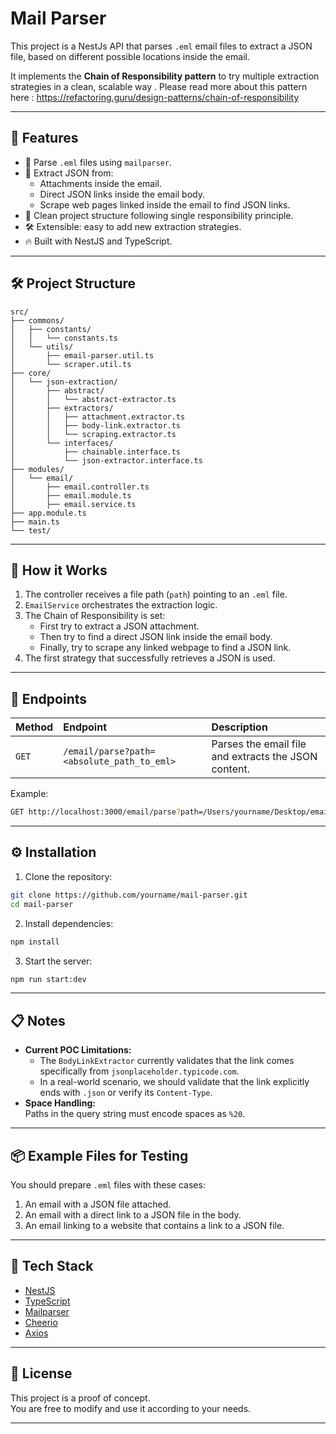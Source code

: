 
# Mail Parser

This project is a NestJs API that parses `.eml` email files to extract a JSON file, based on different possible locations inside the email.

It implements the **Chain of Responsibility pattern** to try multiple extraction strategies in a clean, scalable way . Please read more about this pattern here : https://refactoring.guru/design-patterns/chain-of-responsibility

---

## 🚀 Features

- 📂 Parse `.eml` files using `mailparser`.
- 📨 Extract JSON from:
  - Attachments inside the email.
  - Direct JSON links inside the email body.
  - Scrape web pages linked inside the email to find JSON links.
- 🧹 Clean project structure following single responsibility principle.
- 🛠 Extensible: easy to add new extraction strategies.
- 🔥 Built with NestJS and TypeScript.

---

## 🛠 Project Structure

```
src/
├── commons/
│   ├── constants/
│   │   └── constants.ts
│   └── utils/
│       ├── email-parser.util.ts
│       └── scraper.util.ts
├── core/
│   └── json-extraction/
│       ├── abstract/
│       │   └── abstract-extractor.ts
│       ├── extractors/
│       │   ├── attachment.extractor.ts
│       │   ├── body-link.extractor.ts
│       │   └── scraping.extractor.ts
│       └── interfaces/
│           ├── chainable.interface.ts
│           └── json-extractor.interface.ts
├── modules/
│   └── email/
│       ├── email.controller.ts
│       ├── email.module.ts
│       ├── email.service.ts
├── app.module.ts
├── main.ts
└── test/
```

---

## 🧩 How it Works

1. The controller receives a file path (`path`) pointing to an `.eml` file.
2. `EmailService` orchestrates the extraction logic.
3. The Chain of Responsibility is set:
    - First try to extract a JSON attachment.
    - Then try to find a direct JSON link inside the email body.
    - Finally, try to scrape any linked webpage to find a JSON link.
4. The first strategy that successfully retrieves a JSON is used.

---

## 🧪 Endpoints

| Method | Endpoint | Description |
|:-------|:---------|:------------|
| `GET`  | `/email/parse?path=<absolute_path_to_eml>` | Parses the email file and extracts the JSON content. |

Example:

```bash
GET http://localhost:3000/email/parse?path=/Users/yourname/Desktop/email-attachments/sample-email.eml
```

---

## ⚙️ Installation

1. Clone the repository:

```bash
git clone https://github.com/yourname/mail-parser.git
cd mail-parser
```

2. Install dependencies:

```bash
npm install
```

3. Start the server:

```bash
npm run start:dev
```

---

## 📋 Notes

- **Current POC Limitations:**
  - The `BodyLinkExtractor` currently validates that the link comes specifically from `jsonplaceholder.typicode.com`.
  - In a real-world scenario, we should validate that the link explicitly ends with `.json` or verify its `Content-Type`.
- **Space Handling:**  
  Paths in the query string must encode spaces as `%20`.

---

## 📦 Example Files for Testing

You should prepare `.eml` files with these cases:

1. An email with a JSON file attached.
2. An email with a direct link to a JSON file in the body.
3. An email linking to a website that contains a link to a JSON file.

---

## 🧠 Tech Stack

- [NestJS](https://nestjs.com/)
- [TypeScript](https://www.typescriptlang.org/)
- [Mailparser](https://nodemailer.com/extras/mailparser/)
- [Cheerio](https://cheerio.js.org/)
- [Axios](https://axios-http.com/)

---

## 📜 License

This project is a proof of concept.  
You are free to modify and use it according to your needs.

---
